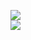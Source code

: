 [![](https://img.shields.io/badge/Made%20With-Github%20Spray-lightgrey.svg?style=for-the-badge&logo=github)](https://github.com/Annihil/github-spray#11285)  
[![](https://i.imgur.com/2DrTn0Z.gif)](https://github.com/Annihil/github-spray)